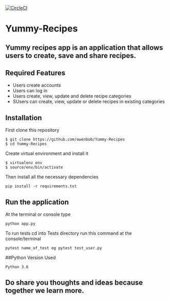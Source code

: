 
[![CircleCI](https://circleci.com/gh/owenbob/Yummy-Recipes.svg?style=svg)](https://circleci.com/gh/owenbob/Yummy-Recipes)


# Yummy-Recipes
## Yummy recipes app is an application that allows users  to create, save and share recipes.

## Required Features
  * Users create accounts
  * Users can log in
  * Users create, view, update and delete recipe categories
  * SUsers can create, view, update or delete recipes in existing categories




  ## Installation
First clone this repository
```
$ git clone https://github.com/owenbob/Yummy-Recipes
$ cd Yummy-Recipes
```
Create virtual environment and install it
```
$ virtualenv env
$ source/env/bin/activate
```
Then install all the necessary dependencies
```
pip install -r requirements.txt
```

## Run the application
At the terminal or console type
```
python app.py
```
To run tests  cd into Tests directory run this command at the console/terminal
```
pytest name_of_test eg pytest test_user.py
```

##Python Version Used
```
Python 3.6
```
## Do share you thoughts and ideas  because together we learn more.
